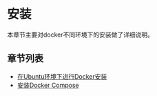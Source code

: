 # 安装

本章节主要对docker不同环境下的安装做了详细说明。

## 章节列表

* [在Ubuntu环境下进行Docker安装](ubuntu.md)
* [安装Docker Compose](compose.md)
